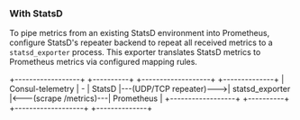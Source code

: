 ### With StatsD

To pipe metrics from an existing StatsD environment into Prometheus, configure
StatsD's repeater backend to repeat all received metrics to a `statsd_exporter`
process. This exporter translates StatsD metrics to Prometheus metrics via
configured mapping rules.

   +------------------+   +----------+                         +-------------------+                        +--------------+
   | Consul-telemetry | - |  StatsD  |---(UDP/TCP repeater)--->|  statsd_exporter  |<---(scrape /metrics)---|  Prometheus  |
   +------------------+   +----------+                         +-------------------+                        +--------------+

